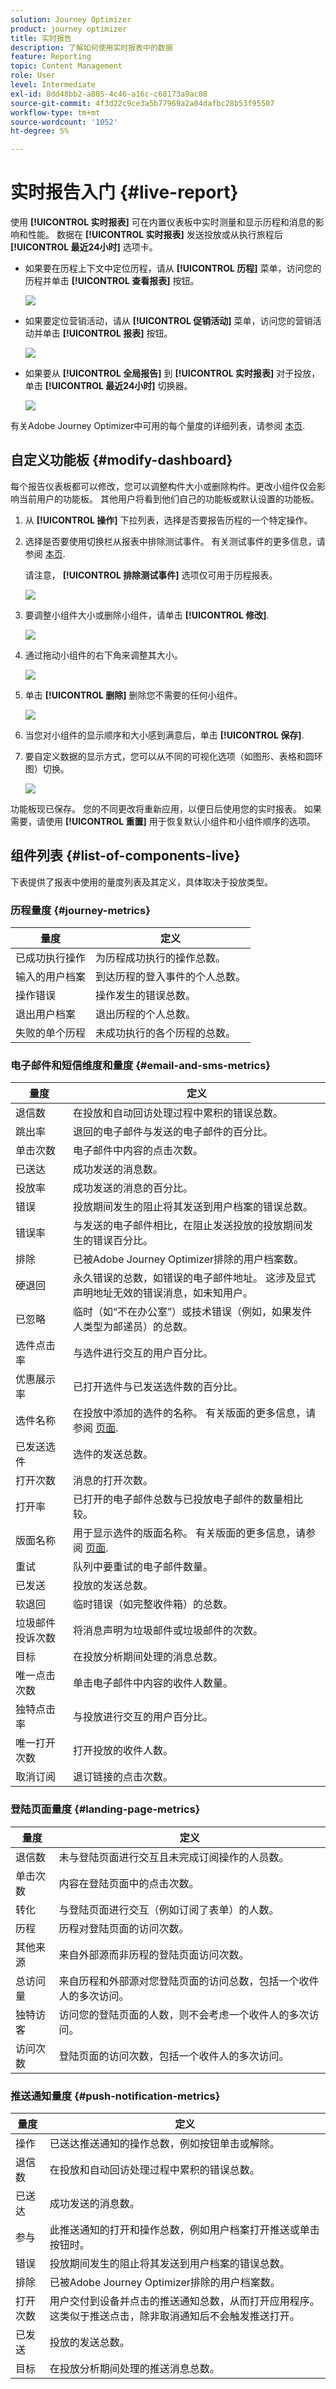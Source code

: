```yaml
---
solution: Journey Optimizer
product: journey optimizer
title: 实时报告
description: 了解如何使用实时报表中的数据
feature: Reporting
topic: Content Management
role: User
level: Intermediate
exl-id: 8dd48bb2-a805-4c46-a16c-c68173a9ac08
source-git-commit: 4f3d22c9ce3a5b77969a2a04dafbc28b53f95507
workflow-type: tm+mt
source-wordcount: '1052'
ht-degree: 5%

---
```


# 实时报告入门 {#live-report}

使用 **[!UICONTROL 实时报表]** 可在内置仪表板中实时测量和显示历程和消息的影响和性能。
数据在 **[!UICONTROL 实时报表]** 发送投放或从执行旅程后 **[!UICONTROL 最近24小时]** 选项卡。

* 如果要在历程上下文中定位历程，请从 **[!UICONTROL 历程]** 菜单，访问您的历程并单击 **[!UICONTROL 查看报表]** 按钮。

   ![](assets/report_journey.png)

* 如果要定位营销活动，请从 **[!UICONTROL 促销活动]** 菜单，访问您的营销活动并单击 **[!UICONTROL 报表]** 按钮。

   ![](assets/report_campaign.png)

* 如果要从 **[!UICONTROL 全局报告]** 到 **[!UICONTROL 实时报表]** 对于投放，单击 **[!UICONTROL 最近24小时]** 切换器。

   ![](assets/report_3.png)

有关Adobe Journey Optimizer中可用的每个量度的详细列表，请参阅 [本页](#list-of-components-live).

## 自定义功能板 {#modify-dashboard}

每个报告仪表板都可以修改，您可以调整构件大小或删除构件。更改小组件仅会影响当前用户的功能板。 其他用户将看到他们自己的功能板或默认设置的功能板。

1. 从 **[!UICONTROL 操作]** 下拉列表，选择是否要报告历程的一个特定操作。

1. 选择是否要使用切换栏从报表中排除测试事件。 有关测试事件的更多信息，请参阅 [本页](../building-journeys/testing-the-journey.md).

   请注意， **[!UICONTROL 排除测试事件]** 选项仅可用于历程报表。

   ![](assets/report_modify_6.png)

1. 要调整小组件大小或删除小组件，请单击 **[!UICONTROL 修改]**.

   ![](assets/report_modify_7.png)

1. 通过拖动小组件的右下角来调整其大小。

   ![](assets/report_modify_8.png)

1. 单击 **[!UICONTROL 删除]** 删除您不需要的任何小组件。

   ![](assets/report_modify_9.png)

1. 当您对小组件的显示顺序和大小感到满意后，单击 **[!UICONTROL 保存]**.

1. 要自定义数据的显示方式，您可以从不同的可视化选项（如图形、表格和圆环图）切换。

   ![](assets/report_modify_11.png)

功能板现已保存。 您的不同更改将重新应用，以便日后使用您的实时报表。 如果需要，请使用 **[!UICONTROL 重置]** 用于恢复默认小组件和小组件顺序的选项。

## 组件列表 {#list-of-components-live}

下表提供了报表中使用的量度列表及其定义，具体取决于投放类型。

### 历程量度 {#journey-metrics}

<table> 
 <thead> 
  <tr> 
   <th> 量度<br/> </th> 
   <th> 定义<br/> </th> 
</tr>
 </thead> 
 <tbody> 
  <tr> 
   <td>已成功执行操作<br/> </td> 
   <td> 为历程成功执行的操作总数。<br/> </td> 
</tr> 
  <tr> 
   <td> 输入的用户档案<br/> </td> 
   <td> 到达历程的登入事件的个人总数。<br/> </td> 
</tr>
  <tr> 
   <td> 操作错误<br/> </td> 
   <td>操作发生的错误总数。<br/> </td> 
</tr> 
  <tr> 
   <td> 退出用户档案<br/> </td> 
   <td> 退出历程的个人总数。<br/> </td> 
</tr> 
  <tr> 
   <td> 失败的单个历程<br/> </td> 
   <td> 未成功执行的各个历程的总数。<br/> </td> 
</tr> 
 </tbody> 
</table>

### 电子邮件和短信维度和量度 {#email-and-sms-metrics}

<table> 
 <thead> 
  <tr> 
   <th> 量度<br/> </th> 
   <th> 定义<br/> </th> 
</tr>
 </thead> 
 <tbody>
  <tr> 
   <td> 退信数<br/> </td> 
   <td> 在投放和自动回访处理过程中累积的错误总数。<br/> </td> 
</tr> 
  <tr> 
   <td> 跳出率<br/> </td> 
   <td> 退回的电子邮件与发送的电子邮件的百分比。<br/> </td> 
</tr>
  <tr> 
   <td> 单击次数<br/> </td> 
   <td> 电子邮件中内容的点击次数。<br/> </td> 
</tr> 
  <tr> 
   <td> 已送达 <br/> </td> 
   <td> 成功发送的消息数。<br/></td> 
</tr> 
  <tr> 
   <td> 投放率<br/> </td> 
   <td> 成功发送的消息的百分比。<br/> </td> 
</tr>
  <tr> 
   <td> 错误<br/> </td> 
   <td> 投放期间发生的阻止将其发送到用户档案的错误总数。<br/> </td> 
</tr> 
  <tr> 
   <td> 错误率<br/> </td> 
   <td> 与发送的电子邮件相比，在阻止发送投放的投放期间发生的错误百分比。<br/> </td> 
</tr>
  <tr> 
   <td> 排除<br/> </td> 
   <td> 已被Adobe Journey Optimizer排除的用户档案数。<br/> </td> 
</tr>
  <tr> 
   <td> 硬退回<br/> </td> 
   <td> 永久错误的总数，如错误的电子邮件地址。 这涉及显式声明地址无效的错误消息，如未知用户。<br/> </td>
</tr>
  <tr> 
   <td> 已忽略<br/> </td> 
   <td> 临时（如“不在办公室”）或技术错误（例如，如果发件人类型为邮递员）的总数。<br/> </td> 
</tr>
   <tr> 
   <td>选件点击率<br/> </td> 
   <td>与选件进行交互的用户百分比。<br/> </td> 
</tr>
   <tr> 
   <td>优惠展示率<br/> </td> 
   <td>已打开选件与已发送选件数的百分比。<br/> </td> 
</tr>
   <tr> 
   <td>选件名称<br/> </td> 
   <td> 在投放中添加的选件的名称。 有关版面的更多信息，请参阅 <a href="../offers/offer-library/creating-personalized-offers.md">页面</a>.<br/> </td> 
</tr>
   <tr> 
   <td>已发送选件<br/> </td> 
   <td>选件的发送总数。<br/> </td> 
</tr> 
  <tr>
   <td>打开次数<br/> </td> 
   <td> 消息的打开次数。<br/> </td> 
</tr> 
  <tr> 
   <td> 打开率<br/> </td> 
   <td> 已打开的电子邮件总数与已投放电子邮件的数量相比较。<br/> </td> 
</tr>
  <tr> 
   <td>版面名称<br/> </td> 
   <td> 用于显示选件的版面名称。 有关版面的更多信息，请参阅 <a href="../offers/offer-library/creating-placements.md">页面</a>. </td> 
</tr> 
  <tr> 
   <td> 重试<br/> </td> 
   <td> 队列中要重试的电子邮件数量。<br/> </td> 
</tr> 
  <tr> 
   <td> 已发送<br/> </td> 
   <td> 投放的发送总数。<br/> </td> 
</tr>
  <tr> 
   <td> 软退回<br/> </td> 
   <td> 临时错误（如完整收件箱）的总数。<br/> </td> 
</tr>
  <tr> 
   <td> 垃圾邮件投诉次数<br/> </td> 
   <td> 将消息声明为垃圾邮件或垃圾邮件的次数。<br/> </td> 
</tr>
  <tr> 
   <td> 目标<br/> </td> 
   <td> 在投放分析期间处理的消息总数。<br/> </td> 
</tr> 
  <tr> 
   <td> 唯一点击次数<br/> </td> 
   <td> 单击电子邮件中内容的收件人数量。<br/> </td> 
</tr> 
  <tr> 
   <td>独特点击率<br/> </td> 
   <td> 与投放进行交互的用户百分比。<br/> </td> 
</tr>
  <tr> 
   <td> 唯一打开次数<br/> </td> 
   <td>打开投放的收件人数。<br/> </td> 
</tr> 
  <tr> 
   <td> 取消订阅<br/> </td> 
   <td> 退订链接的点击次数。<br/> </td> 
</tr> 
 </tbody> 
</table>

### 登陆页面量度 {#landing-page-metrics}

<table> 
 <thead> 
  <tr> 
   <th> 量度<br/> </th> 
   <th> 定义<br/> </th> 
</tr>
 </thead> 
 <tbody>
 <tr> 
  <td>退信数<br/> </td> 
   <td>未与登陆页面进行交互且未完成订阅操作的人员数。<br/> </td> 
</tr>
 <tr>
  <tr> 
   <td>单击次数<br/> </td> 
   <td>内容在登陆页面中的点击次数。<br/> </td> 
</tr>
<tr>
<td>转化<br/> </td> 
   <td>与登陆页面进行交互（例如订阅了表单）的人数。<br/> </td> 
</tr>
 <tr> 
   <td>历程<br/> </td> 
   <td>历程对登陆页面的访问次数。<br/> </td> 
</tr>
 <tr> 
   <td>其他来源<br/> </td> 
   <td>来自外部源而非历程的登陆页面访问次数。<br/> </td> 
</tr>
 <tr> 
   <td>总访问量<br/> </td> 
   <td> 来自历程和外部源对您登陆页面的访问总数，包括一个收件人的多次访问。<br/> </td> 
</tr>
 <tr> 
   <td>独特访客<br/> </td> 
   <td>访问您的登陆页面的人数，则不会考虑一个收件人的多次访问。<br/> </td> 
</tr>
 <tr> 
   <td>访问次数<br/> </td> 
   <td>登陆页面的访问次数，包括一个收件人的多次访问。<br/> </td> 
</tr>
 </tbody> 
</table>

### 推送通知量度 {#push-notification-metrics}

<table> 
 <thead> 
  <tr> 
   <th> 量度<br/> </th> 
   <th> 定义<br/> </th> 
</tr>
 </thead> 
 <tbody>
 <tr> 
   <td>操作<br/> </td> 
   <td> 已送达推送通知的操作总数，例如按钮单击或解除。<br/> </td> 
</tr>
  <tr> 
   <td>退信数<br/> </td> 
   <td> 在投放和自动回访处理过程中累积的错误总数。<br/> </td> 
</tr> 
  <tr> 
   <td> 已送达<br/> </td> 
   <td> 成功发送的消息数。<br/> </td> 
</tr> 
  <tr> 
   <td>参与<br/> </td> 
   <td> 此推送通知的打开和操作总数，例如用户档案打开推送或单击按钮时。<br/> </td> 
</tr> 
  <tr> 
   <td> 错误<br/> </td> 
   <td> 投放期间发生的阻止将其发送到用户档案的错误总数。<br/> </td> 
</tr>
  <tr> 
   <td> 排除<br/> </td> 
   <td> 已被Adobe Journey Optimizer排除的用户档案数。<br/> </td> 
</tr>
  <tr> 
   <td> 打开次数<br/> </td> 
   <td> 用户交付到设备并点击的推送通知总数，从而打开应用程序。 这类似于推送点击，除非取消通知后不会触发推送打开。<br/> </td> 
</tr> 
  <tr> 
   <td> 已发送<br/> </td> 
   <td> 投放的发送总数。<br/> </td> 
</tr> 
  <tr> 
   <td> 目标<br/> </td> 
   <td> 在投放分析期间处理的推送消息总数。<br/> </td> 
</tr>  
 </tbody> 
</table>

<!--
### In-app metrics {#inapp-metrics}
<table> 
 <thead> 
  <tr> 
   <th> Metric<br/> </th> 
   <th> Definition<br/> </th> 
</tr>
 </thead> 
 <tbody>
 <tr> 
   <td>Clicks<br/> </td> 
   <td>Total number of recipients who interacted with the buttons included in the In-app message.<br/> </td> 
</tr>
  <tr> 
   <td>Impressions<br/> </td> 
   <td> Total number of In-app messages delivered to all users.<br/> </td>
</tr>
  <tr> 
   <td>Unique impressions<br/> </td> 
   <td>Number of unique users to whom the In-app message was delivered.<br/> </td>
</tr>
 </tbody> 
</table>
-->